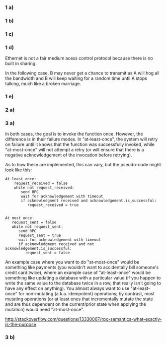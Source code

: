 ### 1 a)

### 1 b)

### 1 c)

### 1 d)

Ethernet is not a fair medium acess control protocol because there is no built in sharing.

In the following case, B may never get a chance to transmit as A will hog all the bandwidth and B will keep waiting for a random time until A stops talking, much like a broken marriage.

### 1 e)

### 2 a)

### 3 a)

In both cases, the goal is to invoke the function once. However, the difference is in their failure modes. In "at-least-once", the system will retry on failure until it knows that the function was successfully invoked, while "at-most-once" will not attempt a retry (or will ensure that there is a negative acknowledgement of the invocation before retrying).

As to how these are implemented, this can vary, but the pseudo-code might look like this:
```
At least once:
    request_received = false
    while not request_received:
       send RPC
       wait for acknowledgement with timeout
       if acknowledgment received and acknowledgement.is_successful:
          request_received = true


At most once:
   request_sent = false
   while not request_sent:
      send RPC
      request_sent = true
      wait for acknowledgement with timeout
      if acknowledgment received and not acknowledgement.is_successful:
         request_sent = false
```
An example case where you want to do "at-most-once" would be something like payments (you wouldn't want to accidentally bill someone's credit card twice), where an example case of "at-least-once" would be something like updating a database with a particular value (if you happen to write the same value to the database twice in a row, that really isn't going to have any effect on anything). You almost always want to use "at-least-once" for non-mutating (a.k.a. idempotent) operations; by contrast, most mutating operations (or at least ones that incrementally mutate the state and are thus dependent on the current/prior state when applying the mutation) would need "at-most-once".

http://stackoverflow.com/questions/13330067/rpc-semantics-what-exactly-is-the-purpose

### 3 b)

